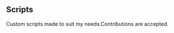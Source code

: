 ## Scripts
Custom scripts made to suit my needs.Contributions are accepted.









































